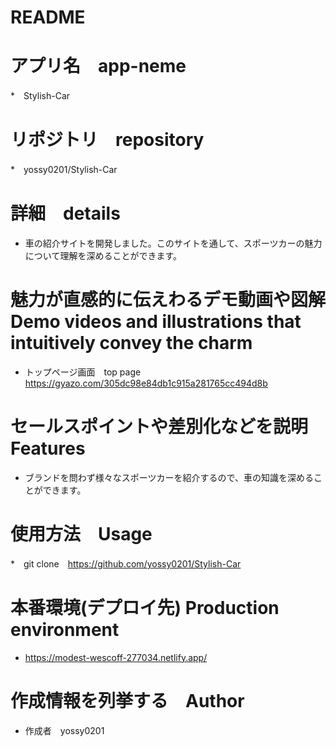 # README

# アプリ名　app-neme 

*　Stylish-Car

# リポジトリ　repository 

*　yossy0201/Stylish-Car
 
# 詳細　details

* 車の紹介サイトを開発しました。このサイトを通して、スポーツカーの魅力について理解を深めることができます。
 
# 魅力が直感的に伝えわるデモ動画や図解　Demo videos and illustrations that intuitively convey the charm

* トップページ画面　top page
https://gyazo.com/305dc98e84db1c915a281765cc494d8b

# セールスポイントや差別化などを説明　Features

* ブランドを問わず様々なスポーツカーを紹介するので、車の知識を深めることができます。

# 使用方法　Usage

*　git clone　https://github.com/yossy0201/Stylish-Car

# 本番環境(デプロイ先) Production environment

* https://modest-wescoff-277034.netlify.app/
 
# 作成情報を列挙する　Author
 
* 作成者　yossy0201
